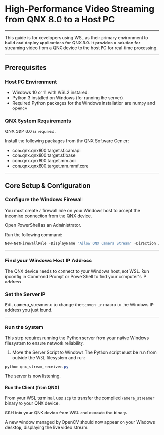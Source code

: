 # High-Performance Video Streaming from QNX 8.0 to a Host PC
---
This guide is for developers using WSL as their primary environment to build and deploy applications for QNX 8.0. It provides a solution for streaming video from a QNX device to the host PC for real-time processing.

---

## Prerequisites

### Host PC Environment

- Windows 10 or 11 with WSL2 installed.
- Python 3 installed on Windows (for running the server).
- Required Python packages for the Windows installation are numpy and opencv
  
### QNX System Requirements

QNX SDP 8.0 is required.

Install the following packages from the QNX Software Center:

- com.qnx.qnx800.target.sf.camapi  
- com.qnx.qnx800.target.sf.base  
- com.qnx.qnx800.target.mm.aoi  
- com.qnx.qnx800.target.mm.mmf.core

---

## Core Setup & Configuration

### Configure the Windows Firewall

You must create a firewall rule on your Windows host to accept the incoming connection from the QNX device.

Open PowerShell as an Administrator.

Run the following command:

```powershell
New-NetFirewallRule -DisplayName "Allow QNX Camera Stream" -Direction Inbound -Protocol TCP -LocalPort 12345 -Action Allow
```

---

### Find your Windows Host IP Address

The QNX device needs to connect to your Windows host, not WSL. Run ipconfig in Command Prompt or PowerShell to find your computer's IP address.

### Set the Server IP

Edit camera_streamer.c to change the `SERVER_IP` macro to the Windows IP address you just found.

---

### Run the System

This step requires running the Python server from your native Windows filesystem to ensure network reliability.

1. Move the Server Script to Windows
The Python script must be run from outside the WSL filesystem and run:
```powershell
python qnx_stream_receiver.py
```
The server is now listening.

#### Run the Client (from QNX)

From your WSL terminal, use `scp` to transfer the compiled `camera_streamer` binary to your QNX device.

SSH into your QNX device from WSL and execute the binary.

A new window managed by OpenCV should now appear on your Windows desktop, displaying the live video stream.

